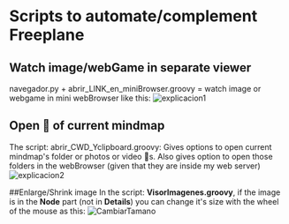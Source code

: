 # Scripts to automate/complement Freeplane
## Watch image/webGame in separate viewer
navegador.py + abrir_LINK_en_miniBrowser.groovy = watch image or webgame in mini webBrowser like this:
![explicacion1](https://github.com/apaza610/FreeplaneScripts/assets/10149862/e9eba15c-a512-4b78-8b64-eb1576dae915)

## Open 📁 of current mindmap
The script: abrir_CWD_Yclipboard.groovy:
Gives options to open current mindmap's folder or photos or video 📁s. 
Also gives option to open those folders in the webBrowser (given that they are inside my web server)
![explicacion2](https://github.com/apaza610/FreeplaneScripts/assets/10149862/74cec583-f40b-48bf-8cfc-a854a4f9703a)

##Enlarge/Shrink image
In the script: **VisorImagenes.groovy**, if the image is in the **Node** part (not in **Details**) you can change it's size with the wheel of the mouse as this:
![CambiarTamano](https://github.com/apaza610/FreeplaneScripts/assets/10149862/85b1a64b-9a40-476a-b6ec-7e02243e66ff)
